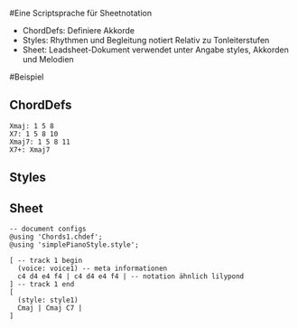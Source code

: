 #Eine Scriptsprache für Sheetnotation

 - ChordDefs: Definiere Akkorde
 - Styles: Rhythmen und Begleitung notiert Relativ zu Tonleiterstufen
 - Sheet: Leadsheet-Dokument verwendet unter Angabe styles, Akkorden und Melodien

#Beispiel
## ChordDefs

```
Xmaj: 1 5 8
X7: 1 5 8 10
Xmaj7: 1 5 8 11
X7+: Xmaj7
```

## Styles

## Sheet

```
-- document configs
@using 'Chords1.chdef';
@using 'simplePianoStyle.style';

[ -- track 1 begin
  (voice: voice1) -- meta informationen
  c4 d4 e4 f4 | c4 d4 e4 f4 | -- notation ähnlich lilypond
] -- track 1 end
[
  (style: style1)
  Cmaj | Cmaj C7 |
]

```

